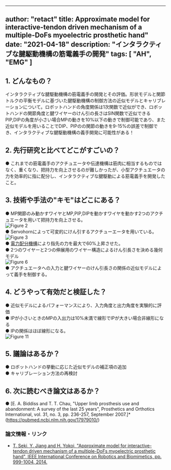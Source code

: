 

---
author: "retact"
title: Approximate model for interactive-tendon driven mechanism of a multiple-DoFs myoelectric prosthetic hand"
date: "2021-04-18"
description: "インタラクティブな腱駆動機構の筋電義手の開発"
tags: [
    "AH",
    "EMG"
]
---

## 1. どんなもの？
インタラクティブな腱駆動機構の筋電義手の開発とその評価。形状モデルと関節トルクの平衡モデルに基づいた腱駆動機構の制御方法の近似モデルとキャリブレーションについて。ロボットハンドの角度関係は1次関数で近似ができ、ロボットハンドの関節角度と腱ワイヤーのけん引の長さはSIN関数で近似できるPIP,DIPの角度が小さい場合MPの動きを10%以下の動きで制御可能であり、また近似モデルを用いることでDIP、PIPのの関節の動きを9-15%の誤差で制御でき、インタラクティブな腱駆動機構の義手開発に可能性がある！
　<!--more-->

## 2. 先行研究と比べてどこがすごいの？
 ●  これまでの筋電義手のアクチュエータや伝達機構は筋肉に相当するものではなく、重くなり、把持力を向上させるのが難しかったが、小型アクチュエータの力を効率的に指に配分し、インタラクティブな腱駆動による筋電義手を開発したこと。
 　
## 3. 技術や手法の"キモ"はどこにある？
 ● MP関節のみ動かすワイヤとMP,PIP,DIPを動かすワイヤを動かす2つのアクチュエータを用いて把持力を向上させる。  
 ![Figure 2](https://ieeexplore.ieee.org/mediastore_new/IEEE/content/media/7062021/7090291/7090463/7090463-fig-2-source-small.gif)  
 ● Servohornによって可変的にけん引するアクチューエータを用いている。  
 ![Figure 3](https://ieeexplore.ieee.org/mediastore_new/IEEE/content/media/7062021/7090291/7090463/7090463-fig-3-source-small.gif)  
 ● [電力配分機構](http://www.jslst.org/documents/Conference/2011/html/pdf/paper_178.pdf)により指先の力を最大で60%上昇させた。  
 ● 2つのワイヤーと2つの伸展用のワイヤー構造によるけん引長さを決める幾何モデル  
 ![Figure 6](https://ieeexplore.ieee.org/mediastore_new/IEEE/content/media/7062021/7090291/7090463/7090463-fig-6-source-small.gif)  
 ● アクチュエータへの入力と腱ワイヤーのけん引長さの関係の近似モデルによって義手を制御する。 
 


## 4. どうやって有効だと検証した？
 ● 近似モデルによるパフォーマンスにより、入力角度と出力角度を実験的に評価  
 ● IPが小さいときのMPの入出力は10%未満で線形でIPが大きい場合非線形になる  
 ● IPの関係はほぼ線形になる。  
 ![Figure 11](https://ieeexplore.ieee.org/mediastore_new/IEEE/content/media/7062021/7090291/7090463/7090463-fig-11-source-small.gif)  
  

## 5. 議論はあるか？
 ● ロボットハンドの挙動に応じた近似モデルの補正項の追加  
 ● キャリブレーション方法の再検討  
   
## 6. 次に読むべき論文はあるか？
 ● [E. A. Biddiss and T. T. Chau, "Upper limb prosthesis use and abandonment: A survey of the last 25 years", Prosthetics and Orthotics International, vol. 31, no. 3, pp. 236-257, September 2007.]*(https://pubmed.ncbi.nlm.nih.gov/17979010/)

### 論文情報・リンク

- [T. Seki, Y. Jiang and H. Yokoi, "Approximate model for interactive-tendon driven mechanism of a multiple-DoFs myoelectric prosthetic hand", IEEE International Conference on Robotics and Biomimetics, pp. 999-1004, 2014.](https://ieeexplore.ieee.org/document/7090463#sec5)
